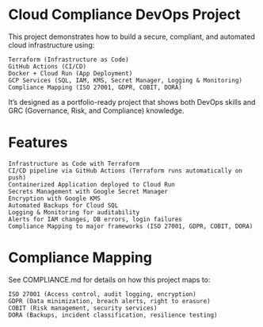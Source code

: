 # Cloud Compliance DevOps Project


This project demonstrates how to build a secure, compliant, and automated cloud infrastructure using:

    Terraform (Infrastructure as Code)
    GitHub Actions (CI/CD)
    Docker + Cloud Run (App Deployment)
    GCP Services (SQL, IAM, KMS, Secret Manager, Logging & Monitoring)
    Compliance Mapping (ISO 27001, GDPR, COBIT, DORA)

It’s designed as a portfolio-ready project that shows both DevOps skills and GRC (Governance, Risk, and Compliance) knowledge.


# Features

    Infrastructure as Code with Terraform
    CI/CD pipeline via GitHub Actions (Terraform runs automatically on push)
    Containerized Application deployed to Cloud Run
    Secrets Management with Google Secret Manager
    Encryption with Google KMS
    Automated Backups for Cloud SQL
    Logging & Monitoring for auditability
    Alerts for IAM changes, DB errors, login failures
    Compliance Mapping to major frameworks (ISO 27001, GDPR, COBIT, DORA)

# Compliance Mapping

See COMPLIANCE.md for details on how this project maps to:

    ISO 27001 (Access control, audit logging, encryption)
    GDPR (Data minimization, breach alerts, right to erasure)
    COBIT (Risk management, security services)
    DORA (Backups, incident classification, resilience testing)
